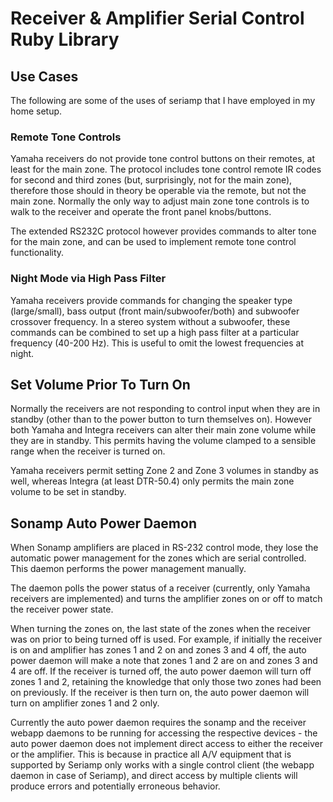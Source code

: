 # Receiver & Amplifier Serial Control Ruby Library

## Use Cases

The following are some of the uses of seriamp that I have employed in my
home setup.

### Remote Tone Controls

Yamaha receivers do not provide tone control buttons on their remotes, at least
for the main zone. The protocol includes tone control remote IR codes for
second and third zones (but, surprisingly, not for the main zone), therefore
those should in theory be operable via the remote, but not the main zone.
Normally the only way to adjust main zone tone controls is to walk to the
receiver and operate the front panel knobs/buttons.

The extended RS232C protocol however provides commands to alter tone for the
main zone, and can be used to implement remote tone control functionality.

### Night Mode via High Pass Filter

Yamaha receivers provide commands for changing the speaker type (large/small),
bass output (front main/subwoofer/both) and subwoofer crossover frequency.
In a stereo system without a subwoofer, these commands can be combined to
set up a high pass filter at a particular frequency (40-200 Hz). This
is useful to omit the lowest frequencies at night.

## Set Volume Prior To Turn On

Normally the receivers are not responding to control input when they are in
standby (other than to the power button to turn themselves on).
However both Yamaha and Integra receivers can alter their main zone volume
while they are in standby. This permits having the volume clamped to a
sensible range when the receiver is turned on.

Yamaha receivers permit setting Zone 2 and Zone 3 volumes in standby as well,
whereas Integra (at least DTR-50.4) only permits the main zone volume to
be set in standby.

## Sonamp Auto Power Daemon

When Sonamp amplifiers are placed in RS-232 control mode, they lose the
automatic power management for the zones which are serial controlled.
This daemon performs the power management manually.

The daemon polls the power status of a receiver (currently, only Yamaha
receivers are implemented) and turns the amplifier zones on or off
to match the receiver power state.

When turning the zones on, the last state of the zones when the receiver was on
prior to being turned off is used. For example, if initially the
receiver is on and amplifier has zones 1 and 2 on and zones 3 and 4 off,
the auto power daemon will make a note that zones 1 and 2 are on
and zones 3 and 4 are off. If the receiver is turned off, the auto
power daemon will turn off zones 1 and 2, retaining the knowledge that
only those two zones had been on previously. If the receiver is then
turn on, the auto power daemon will turn on amplifier zones 1 and 2 only.

Currently the auto power daemon requires the sonamp and the receiver
webapp daemons to be running for accessing the respective devices -
the auto power daemon does not implement direct access to either
the receiver or the amplifier. This is because in practice all A/V
equipment that is supported by Seriamp only works with a single
control client (the webapp daemon in case of Seriamp), and direct access
by multiple clients will produce errors and potentially erroneous behavior.
